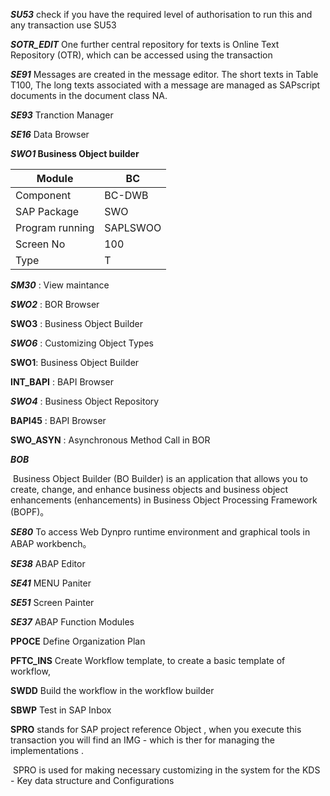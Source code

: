 ***SU53*** check if you have the required level of authorisation to run this and any transaction use SU53

***SOTR_EDIT*** One further central repository for texts is Online Text Repository (OTR), which can be accessed using the transaction 

<!-- Text Repositories -->

***SE91*** Messages are created in the message editor. The short texts in Table T100,  The long texts associated with a message are managed as SAPscript documents in the document class NA.

<!-- end -->

***SE93***  Tranction Manager

***SE16***   Data Browser

***SWO1*  Business Object builder** 

| Module          | BC       |
| --------------- | -------- |
| Component       | BC-DWB   |
| SAP Package     | SWO      |
| Program running | SAPLSWOO |
| Screen No       | 100      |
| Type            | T        |

***SM30*** : View maintance

***SWO2*** : BOR Browser

**SWO3** : Business Object Builder

***SWO6*** : Customizing Object Types

**SWO1**: Business Object Builder

**INT_BAPI** : BAPI Browser

***SWO4*** : Business Object Repository

**BAPI45** : BAPI Browser

**SWO_ASYN** : Asynchronous Method Call in BOR



***BOB***

​      Business Object Builder (BO Builder) is an application that allows you to create, change, and enhance business objects and business object enhancements (enhancements) in Business Object Processing Framework (BOPF)。

<!--Dynpro-->

***SE80***  To access Web Dynpro runtime environment and graphical tools in ABAP workbench。

***SE38***  ABAP Editor

***SE41***  MENU Paniter

***SE51***  Screen Painter

***SE37*** ABAP Function Modules

<!-- 工作流  -->
**PPOCE**     Define Organization Plan 

**PFTC_INS**  Create Workflow template, to create a basic template of workflow,

**SWDD**     Build the workflow in the workflow builder

**SBWP**     Test in SAP Inbox

<!--  IMG  -->

**SPRO** stands for SAP project reference Object , when you execute this transaction you will find an IMG - which is ther for managing the implementations .

​           SPRO is used for making necessary customizing in the system for the KDS - Key data structure and Configurations
